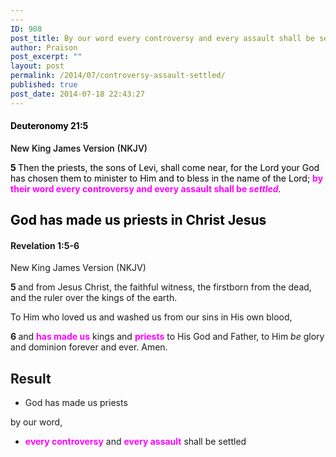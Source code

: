 ```yaml
---
---
ID: 908
post_title: By our word every controversy and every assault shall be settled
author: Praison
post_excerpt: ""
layout: post
permalink: /2014/07/controversy-assault-settled/
published: true
post_date: 2014-07-18 22:43:27
---
```

<h4 class="passage-display" style="font-weight: 500; color: #000000;"><strong><span class="passage-display-bcv">Deuteronomy 21:5</span></strong></h4>
<p class="passage-display" style="font-weight: 500; color: #000000;"><span class="passage-display-version">New King James Version (NKJV)</span></p>
<p style="color: #000000;"><span id="en-NKJV-5453" class="text Deut-21-5"><span class="versenum" style="font-weight: bold;">5 </span>Then the priests, the sons of Levi, shall come near, for the <span class="small-caps">Lord</span> your God has chosen them to minister to Him and to bless in the name of the <span class="small-caps">Lord</span>; <strong><span style="color: #ff00ff;">by their word every controversy and every assault shall be </span></strong><i><strong><span style="color: #ff00ff;">settled</span></strong>.</i></span></p>

<h2 style="color: #000000;">God has made us priests in Christ Jesus</h2>
<h4 class="passage-display" style="font-weight: 500;"><strong><span class="passage-display-bcv" style="font-style: inherit;">Revelation 1:5-6</span></strong></h4>
<p class="passage-display"><span class="passage-display-version" style="font-style: inherit;">New King James Version (NKJV)</span></p>
<span id="en-NKJV-30703" class="text Rev-1-5" style="font-style: inherit;"><span class="versenum" style="font-weight: bold; font-style: inherit;">5 </span>and from Jesus Christ, the faithful witness, the firstborn from the dead, and the ruler over the kings of the earth.</span>

<span class="text Rev-1-5" style="font-style: inherit;">To Him who loved us and washed us from our sins in His own blood, </span>

<span id="en-NKJV-30704" class="text Rev-1-6" style="font-style: inherit;"><span class="versenum" style="font-weight: bold; font-style: inherit;">6 </span>and <strong><span style="color: #ff00ff;">has made us</span></strong> kings and <span style="font-style: inherit; color: #ff00ff;"><span style="font-weight: bold; font-style: inherit;">priests</span></span> to His God and Father, to Him <i>be</i> glory and dominion forever and ever. Amen.</span>
<h2>Result</h2>
<ul>
	<li>God has made us priests</li>
</ul>
by our word,
<ul>
	<li><span style="color: #ff00ff;"><strong>every controversy</strong></span> and <span style="color: #ff00ff;"><strong>every assault</strong> </span>shall be settled</li>
</ul>